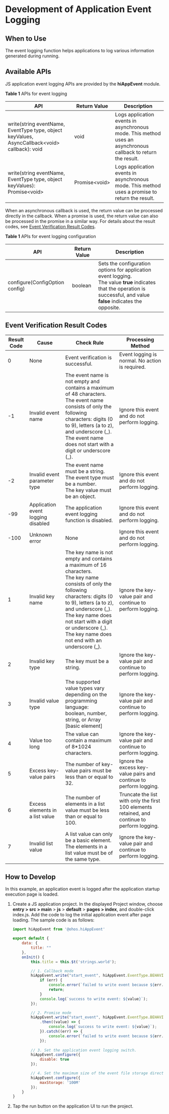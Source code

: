 # Development of Application Event Logging

## When to Use

The event logging function helps applications to log various information generated during running.

## Available APIs

JS application event logging APIs are provided by the **hiAppEvent** module.

**Table 1** APIs for event logging

| API                                                          | Return Value   | Description                                                  |
| ------------------------------------------------------------ | -------------- | ------------------------------------------------------------ |
| write(string eventName, EventType type, object keyValues, AsyncCallback\<void> callback): void | void           | Logs application events in asynchronous mode. This method uses an asynchronous callback to return the result. |
| write(string eventName, EventType type, object keyValues): Promise\<void> | Promise\<void> | Logs application events in asynchronous mode. This method uses a promise to return the result. |

When an asynchronous callback is used, the return value can be processed directly in the callback. When a promise is used, the return value can also be processed in the promise in a similar way. For details about the result codes, see [Event Verification Result Codes](#event-verification-result-codes).

**Table 1** APIs for event logging configuration

| API                            | Return Value | Description                                                  |
| ------------------------------ | ------------ | ------------------------------------------------------------ |
| configure(ConfigOption config) | boolean      | Sets the configuration options for application event logging.<br>The value **true** indicates that the operation is successful, and value **false** indicates the opposite. |

## Event Verification Result Codes

| Result Code | Cause                              | Check Rule                                                   | Processing Method                                            |
| ----------- | ---------------------------------- | ------------------------------------------------------------ | ------------------------------------------------------------ |
| 0           | None                               | Event verification is successful.                            | Event logging is normal. No action is required.              |
| -1          | Invalid event name                 | The event name is not empty and contains a maximum of 48 characters.<br/>The event name consists of only the following characters: digits (0 to 9), letters (a to z), and underscore (\_).<br/>The event name does not start with a digit or underscore (_). | Ignore this event and do not perform logging.                |
| -2          | Invalid event parameter type       | The event name must be a string.<br/>The event type must be a number.<br/>The key value must be an object. | Ignore this event and do not perform logging.                |
| -99         | Application event logging disabled | The application event logging function is disabled.          | Ignore this event and do not perform logging.                |
| -100        | Unknown error                      | None                                                         | Ignore this event and do not perform logging.                |
| 1           | Invalid key name                   | The key name is not empty and contains a maximum of 16 characters.<br/>The key name consists of only the following characters: digits (0 to 9), letters (a to z), and underscore (\_).<br/>The key name does not start with a digit or underscore (\_).<br/>The key name does not end with an underscore (_). | Ignore the key-value pair and continue to perform logging.   |
| 2           | Invalid key type                   | The key must be a string.                                    | Ignore the key-value pair and continue to perform logging.   |
| 3           | Invalid value type                 | The supported value types vary depending on the programming language:<br/>boolean, number, string, or Array [basic element] | Ignore the key-value pair and continue to perform logging.   |
| 4           | Value too long                     | The value can contain a maximum of 8*1024 characters.        | Ignore the key-value pair and continue to perform logging.   |
| 5           | Excess key-value pairs             | The number of key-value pairs must be less than or equal to 32. | Ignore the excess key-value pairs and continue to perform logging. |
| 6           | Excess elements in a list value    | The number of elements in a list value must be less than or equal to 100. | Truncate the list with only the first 100 elements retained, and continue to perform logging. |
| 7           | Invalid list value                 | A list value can only be a basic element.<br/>The elements in a list value must be of the same type. | Ignore the key-value pair and continue to perform logging.   |


## How to Develop

In this example, an application event is logged after the application startup execution page is loaded.

1. Create a JS application project. In the displayed Project window, choose **entry > src > main** > **js** > **default** > **pages > index**, and double-click index.js. Add the code to log the initial application event after page loading. The sample code is as follows:

   ```js
   import hiAppEvent from '@ohos.hiAppEvent'
   
   export default {
       data: {
           title: ""
       },
       onInit() {
           this.title = this.$t('strings.world');
   
           // 1. Callback mode
           hiAppEvent.write("start_event", hiAppEvent.EventType.BEHAVIOR, {"int_data":100, "str_data":"strValue"}, (err, value) => {
               if (err) {
                   console.error(`failed to write event because ${err.code}`);
                   return;
               }
               console.log(`success to write event: ${value}`);
           });
   
           // 2. Promise mode
           hiAppEvent.write("start_event", hiAppEvent.EventType.BEHAVIOR, {"int_data":100, "str_data":"strValue"})
               .then((value) => {
                   console.log(`success to write event: ${value}`);
               }).catch((err) => {
                   console.error(`failed to write event because ${err.code}`);
               });
    
           // 3. Set the application event logging switch.
           hiAppEvent.configure({
               disable: true
           });
   
           // 4. Set the maximum size of the event file storage directory. The default value is 10M.
           hiAppEvent.configure({
               maxStorage: '100M'
           });
       }
   }
   ```

2. Tap the run button on the application UI to run the project.
